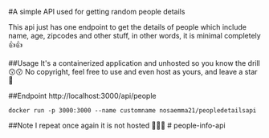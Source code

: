#A simple API used for getting random people details

This api just has one endpoint to get the details of people which include name, age, zipcodes and other stuff, in other words, it is minimal completely 👍👍

##Usage
It's a containerized application and unhosted so you know the drill😗😗
No copyright, feel free to use and even host as yours, and leave a star 💓

##Endpoint
http://localhost:3000/api/people

```
docker run -p 3000:3000 --name customname nosaemma21/peopledetailsapi
```

##Note
I repeat once again it is not hosted 📢📢📢
#   p e o p l e - i n f o - a p i  
 